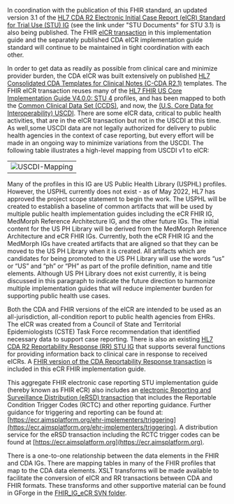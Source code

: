 In coordination with the publication of this FHIR standard, an updated version 3.1 of the [HL7 CDA R2 Electronic Initial Case Report (eICR) Standard for Trial Use (STU) IG](http://www.hl7.org/implement/standards/product_brief.cfm?product_id=436) (see the link under "STU Documents" for STU 3.1) is also being published. The FHIR [eICR transaction](electronic_initial_case_report_eicr_transaction_and_profiles.html) in this implementation guide and the separately published CDA eICR implementation guide standard will continue to be maintained in tight coordination with each other. 
 
In order to get data as readily as possible from clinical care and minimize provider burden, the CDA eICR was built extensively on published [HL7 Consolidated CDA Templates for Clinical Notes (C-CDA R2.1)](http://www.hl7.org/implement/standards/product_brief.cfm?product_id=492) templates. The FHIR eICR transaction reuses many of the [HL7 FHIR US Core Implementation Guide V4.0.0: STU 4](http://hl7.org/fhir/us/core/STU4/) profiles, and has been mapped to both the [Common Clinical Data Set (CCDS)](https://www.healthit.gov/sites/default/files/ccds_reference_document_v1_1.pdf), and now, the [(U.S. Core Data for Interoperability) USCDI](https://www.healthit.gov/isa/us-core-data-interoperability-uscdi). There are some eICR data, critical to public health activities, that are in the eICR transaction but not in the USCDI at this time. As well,some USCDI data are not legally authorized for delivery to public health agencies in the context of case reporting, but every effort will be made in an ongoing way to minimize variations from the USCDI. The following table illustrates a high-level mapping from USCDI v1 to eICR:

<table><tr><td><img src="USCDI_Mapping.jpg" alt="USCDI-Mapping" /></td></tr></table>

Many of the profiles in this IG are US Public Health Library (USPHL) profiles. However, the USPHL currently does not exist - as of May 2022, HL7 has approved the project scope statement to begin the work. The USPHL will be created to establish a baseline of common artifacts that will be used by multiple public health implementation guides including the eCR FHIR IG, MedMorph Reference Architecture IG, and the other future IGs. The initial content for the US PH Library will be derived from the MedMorph Reference Architecture and eCR FHIR IGs. Currently, both the eCR FHIR IG and the MedMorph IGs have created artifacts that are aligned so that they can be moved to the US PH Library when it is created. All artifacts which are candidates for being promoted to the US PH Library will use the words “us” or “US” and “ph” or “PH” as part of the profile definition, name and title elements. Although US PH Library does not exist currently, it is being discussed in this paragraph to indicate the future direction to harmonize multiple implementation guides that will reduce implementer burden for supporting public health use cases.
 
Both the CDA and FHIR versions of the eICR are intended to be used as an all-jurisdiction, all-condition report to public health agencies from EHRs. The eICR was created from a Council of State and Territorial Epidemiologists (CSTE) Task Force recommendation that identified necessary data to support case reporting. There is also an existing [HL7 CDA R2 Reportability Response (RR) STU IG](https://www.hl7.org/implement/standards/product_brief.cfm?product_id=470) that supports several functions for providing information back to clinical care in response to received eICRs. A [FHIR version of the CDA Reportability Response transaction](reportability_response_rr_transaction_and_profiles.html) is included in this eCR FHIR implementation guide. 
 
This aggregate FHIR electronic case reporting STU implementation guide (hereby known as FHIR eCR) also includes an [electronic Reporting and Surveillance Distribution (eRSD) transaction](electronic_reporting_and_surveillance_distribution_ersd_transaction_and_profiles.html) that includes the Reportable Condition Trigger Codes (RCTC) and other reporting guidance. Further guidance for triggering and reporting can be found at: [https://ecr.aimsplatform.org/ehr-implementers/triggering](https://ecr.aimsplatform.org/ehr-implementers/triggering). A distribution service for the eRSD transaction including the RCTC trigger codes can be found at [https://ecr.aimsplatform.org](https://ecr.aimsplatform.org).
 
There is a one-to-one relationship between the data elements in the FHIR and CDA IGs. There are mapping tables in many of the FHIR profiles that map to the CDA data elements. XSLT transforms will be made available to facilitate the conversion of eICR and RR transactions between CDA and FHIR formats. These transforms and other supportive material can be found in GForge in the [FHIR_IG_eCR SVN folder](https://gforge.hl7.org/gf/project/pher/scmsvn/?action=browse&path=%2Ftrunk%2FFHIR_IG_eCR%2F).
